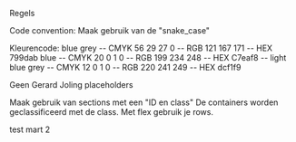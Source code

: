 Regels

Code convention: Maak gebruik van de "snake_case"

Kleurencode: 
            blue grey -- CMYK 56 29 27 0 -- RGB 121 167 171 -- HEX 799dab
            blue -- CMYK 20 0 1 0 -- RGB 199 234 248 -- HEX C7eaf8 -- 
            light blue grey -- CMYK 12 0 1 0 -- RGB 220 241 249 -- HEX dcf1f9

Geen Gerard Joling placeholders

Maak gebruik van sections met een "ID en class"
De containers worden geclassificeerd met de class. 
Met flex gebruik je rows.

test mart 2